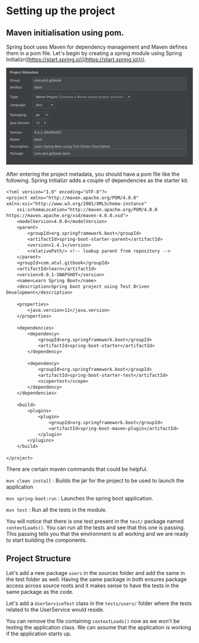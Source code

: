 # Setting up the project

## Maven initialisation using pom.

Spring boot uses Maven for dependency management and Maven defines them in a pom file. Let's begin by creating a spring module using Spring Initializr\([https://start.spring.io\](https://start.spring.io\)\).

![Project Metadata entries](.gitbook/assets/project-metadata-setup.png)

After entering the project metadata, you should have a pom file like the following. Spring Initializr adds a couple of dependencies as the starter kit.

```text
<?xml version="1.0" encoding="UTF-8"?>
<project xmlns="http://maven.apache.org/POM/4.0.0" xmlns:xsi="http://www.w3.org/2001/XMLSchema-instance"
    xsi:schemaLocation="http://maven.apache.org/POM/4.0.0 https://maven.apache.org/xsd/maven-4.0.0.xsd">
    <modelVersion>4.0.0</modelVersion>
    <parent>
        <groupId>org.springframework.boot</groupId>
        <artifactId>spring-boot-starter-parent</artifactId>
        <version>2.4.1</version>
        <relativePath/> <!-- lookup parent from repository -->
    </parent>
    <groupId>com.atul.gitbook</groupId>
    <artifactId>learn</artifactId>
    <version>0.0.1-SNAPSHOT</version>
    <name>Learn Spring Boot</name>
    <description>Spring boot project using Test Driven Development</description>

    <properties>
        <java.version>11</java.version>
    </properties>

    <dependencies>
        <dependency>
            <groupId>org.springframework.boot</groupId>
            <artifactId>spring-boot-starter</artifactId>
        </dependency>

        <dependency>
            <groupId>org.springframework.boot</groupId>
            <artifactId>spring-boot-starter-test</artifactId>
            <scope>test</scope>
        </dependency>
    </dependencies>

    <build>
        <plugins>
            <plugin>
                <groupId>org.springframework.boot</groupId>
                <artifactId>spring-boot-maven-plugin</artifactId>
            </plugin>
        </plugins>
    </build>

</project>
```

There are certain maven commands that could be helpful.

`mvn clean install` : Builds the jar for the project to be used to launch the application

`mvn spring-boot:run` : Launches the spring boot application.

`mvn test` : Run all the tests in the module.

You will notice that there is one test present in the `test/` package named `contextLoads()`. You can run all the tests and see that this one is passing. This passing tells you that the environment is all working and we are ready to start building the components.

## Project Structure

Let's add a new package `users` in the sources folder and add the same in the test folder as well. Having the same package in both ensures package access across source roots and it makes sense to have the tests in the same package as the code.

Let's add a `UserServiceTest` class in the `tests/users/` folder where the tests related to the UserService would reside.

You can remove the file containing `contextLoads()` now as we won't be testing the application class. We can assume that the application is working if the application starts up.

